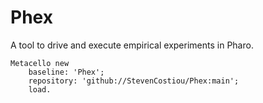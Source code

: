 # Phex
A tool to drive and execute empirical experiments in Pharo.
```Smalltalk
Metacello new
    baseline: 'Phex';
    repository: 'github://StevenCostiou/Phex:main';
    load.

```
